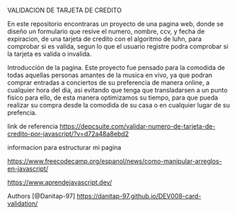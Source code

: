 VALIDACION DE TARJETA DE CREDITO

En este repositorio encontraras un proyecto de una pagina web, donde se diseño un formulario que resive el numero, nombre, ccv, y fecha de expiracion, de una tarjeta de credito con el algoritmo de luhn, para comprobar si es valida, segun lo que el usuario registre podra comprobar si la tarjeta es valida o invalida.

Introducción de la pagina.
Este proyecto fue pensado para la comodida de todas aquellas personas amantes de la musica en vivo, ya que podran comprar entradas a conciertos de su preferencia de manera online, a cualquier hora del dia, asi evitando que tenga que transladarsen a un punto fisico para ello, de esta manera optimizamos su tiempo, para que pueda realizar su compra desde la comodida de su casa o en cualquier lugar de su prefencia.

link de referencia
https://depcsuite.com/validar-numero-de-tarjeta-de-credito-por-javascript/?v=d72a48a8ebd2

informacion para estructurar mi pagina

https://www.freecodecamp.org/espanol/news/como-manipular-arreglos-en-javascript/

https://www.aprendejavascript.dev/

Authors
[@Danitap-97]
https://danitap-97.github.io/DEV008-card-validation/

